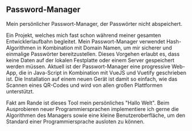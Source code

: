 ## Password-Manager

Mein persönlicher Passwort-Manager, der Passwörter nicht abspeichert.

Ein Projekt, welches mich fast schon während meiner gesamten Entwicklerlaufbahn begleitet. Mein Passwort-Manager verwendet Hash-Algorithmen in Kombination mit Domain Namen, um mir sicherer und einmalige Passwörter bereitzustellen. Dieses Vorgehen erlaubt es, dass keine Daten auf der lokalen Festplatte oder einem Server gespeichert werden müssen. Aktuell ist der Passwort-Manager eine progressive Web-App, die in Java-Script in Kombination mit VueJS und Vuetify geschrieben ist. Die Installation auf einem neuen Gerät ist damit so einfach, wie das Scannen eines QR-Codes und wird von allen großen Plattformen unterstützt.

Fakt am Rande ist dieses Tool mein persönliches "Hallo Welt". Beim Ausprobieren neuer Programmiersprachen implementiere ich gerne die Algorithmen des Managers sowie eine kleine Benutzeroberfläche, um den Standard einer Programmiersprache ausloten zu können.

<gallery src="3_passwordgen_gallery.json"></gallery>